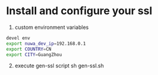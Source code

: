 # Install and configure your ssl

1. custom environment variables
```sh
devel env
export nuwa_dev_ip=192.168.0.1
export COUNTRY=CN
export CITY=GuangZhou
```

2. execute gen-ssl script
sh gen-ssl.sh